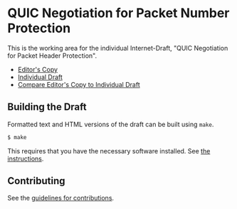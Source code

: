 # QUIC Negotiation for Packet Number Protection

This is the working area for the individual Internet-Draft, "QUIC Negotiation for Packet Header Protection".

* [Editor's Copy](https://GabrielMontenegro.github.io/quic-negotiate-pnp/#go.draft-montenegro-quic-negotiate-pnp.html)
* [Individual Draft](https://tools.ietf.org/html/draft-montenegro-quic-negotiate-pnp)
* [Compare Editor's Copy to Individual Draft](https://GabrielMontenegro.github.io/quic-negotiate-pnp/#go.draft-montenegro-quic-negotiate-pnp.diff)

## Building the Draft

Formatted text and HTML versions of the draft can be built using `make`.

```sh
$ make
```

This requires that you have the necessary software installed.  See
[the instructions](https://github.com/martinthomson/i-d-template/blob/master/doc/SETUP.md).


## Contributing

See the
[guidelines for contributions](https://github.com/GabrielMontenegro/quic-negotiate-pnp/blob/master/CONTRIBUTING.md).
